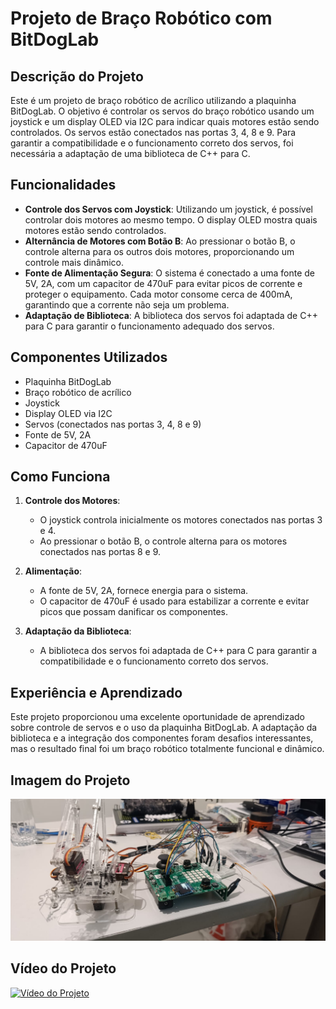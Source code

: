 # Projeto de Braço Robótico com BitDogLab

## Descrição do Projeto

Este é um projeto de braço robótico de acrílico utilizando a plaquinha BitDogLab. O objetivo é controlar os servos do braço robótico usando um joystick e um display OLED via I2C para indicar quais motores estão sendo controlados. Os servos estão conectados nas portas 3, 4, 8 e 9. Para garantir a compatibilidade e o funcionamento correto dos servos, foi necessária a adaptação de uma biblioteca de C++ para C.

## Funcionalidades

- **Controle dos Servos com Joystick**: Utilizando um joystick, é possível controlar dois motores ao mesmo tempo. O display OLED mostra quais motores estão sendo controlados.
- **Alternância de Motores com Botão B**: Ao pressionar o botão B, o controle alterna para os outros dois motores, proporcionando um controle mais dinâmico.
- **Fonte de Alimentação Segura**: O sistema é conectado a uma fonte de 5V, 2A, com um capacitor de 470uF para evitar picos de corrente e proteger o equipamento. Cada motor consome cerca de 400mA, garantindo que a corrente não seja um problema.
- **Adaptação de Biblioteca**: A biblioteca dos servos foi adaptada de C++ para C para garantir o funcionamento adequado dos servos.

## Componentes Utilizados

- Plaquinha BitDogLab
- Braço robótico de acrílico
- Joystick
- Display OLED via I2C
- Servos (conectados nas portas 3, 4, 8 e 9)
- Fonte de 5V, 2A
- Capacitor de 470uF

## Como Funciona

1. **Controle dos Motores**:
   - O joystick controla inicialmente os motores conectados nas portas 3 e 4.
   - Ao pressionar o botão B, o controle alterna para os motores conectados nas portas 8 e 9.

2. **Alimentação**:
   - A fonte de 5V, 2A, fornece energia para o sistema.
   - O capacitor de 470uF é usado para estabilizar a corrente e evitar picos que possam danificar os componentes.

3. **Adaptação da Biblioteca**:
   - A biblioteca dos servos foi adaptada de C++ para C para garantir a compatibilidade e o funcionamento correto dos servos.

## Experiência e Aprendizado

Este projeto proporcionou uma excelente oportunidade de aprendizado sobre controle de servos e o uso da plaquinha BitDogLab. A adaptação da biblioteca e a integração dos componentes foram desafios interessantes, mas o resultado final foi um braço robótico totalmente funcional e dinâmico.

## Imagem do Projeto

![Braço Robótico](img/i2.jpg)

## Vídeo do Projeto

[![Vídeo do Projeto](img/i1.jpg)](video/v1.mp4)

